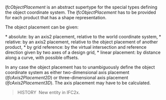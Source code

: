 _IfcObjectPlacement_ is an abstract supertype for the special types defining the object coordinate system. The _IfcObjectPlacement_ has to be provided for each product that has a shape representation.

The object placement can be given:

\* absolute: by an axis2 placement, relative to the world coordinate system,
\* relative: by an axis2 placement, relative to the object placement of another product,
\* by grid reference: by the virtual intersection and reference direction given by two axes of a design grid,
\* linear placement: by distance along a curve, with possible offsets.

In any case the object placement has to unambiguously define the object coordinate system as either two-dimensional axis placement (_IfcAxis2Placement2D_) or three-dimensional axis placement (_IfcAxis2Placement3D_). The axis placement may have to be calculated.

> HISTORY&nbsp; New entity in IFC2x.
